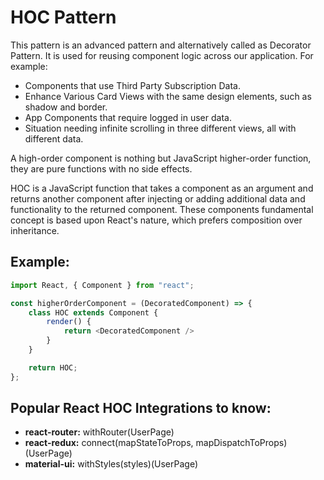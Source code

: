 # HOC Pattern

This pattern is an advanced pattern and alternatively called as Decorator Pattern. It is used for reusing component logic across our application. For example:

- Components that use Third Party Subscription Data.
- Enhance Various Card Views with the same design elements, such as shadow and border.
- App Components that require logged in user data.
- Situation needing infinite scrolling in three different views, all with different data.

A high-order component is nothing but JavaScript higher-order function, they are pure functions with no side effects.

HOC is a JavaScript function that takes a component as an argument and returns another component after injecting or adding additional data and functionality to the returned component. These components fundamental concept is based upon React's nature, which prefers composition over inheritance.

## Example:
```javascript
import React, { Component } from "react";

const higherOrderComponent = (DecoratedComponent) => {
    class HOC extends Component {
        render() {
            return <DecoratedComponent />
        }
    }

    return HOC;
};
```

## Popular React HOC Integrations to know:
- **react-router:** withRouter(UserPage)
- **react-redux:** connect(mapStateToProps, mapDispatchToProps)(UserPage)
- **material-ui:** withStyles(styles)(UserPage)
